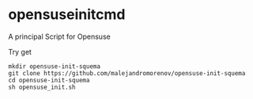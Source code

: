 # opensuseinitcmd

A principal Script for Opensuse

Try get
```Git
mkdir opensuse-init-squema
git clone https://github.com/malejandromorenov/opensuse-init-squema
cd opensuse-init-squema
sh opensuse_init.sh

```
